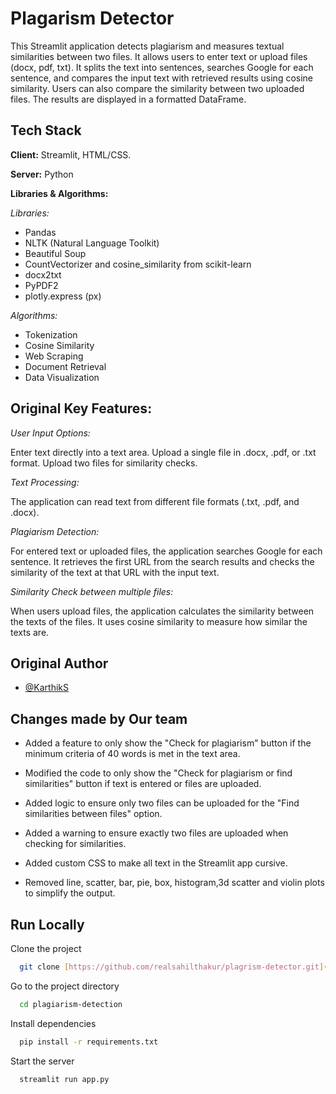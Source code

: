 # Plagarism Detector

This Streamlit application detects plagiarism and measures textual similarities between two files. It allows users to enter text or upload files (docx, pdf, txt). It splits the text into sentences, searches Google for each sentence, and compares the input text with retrieved results using cosine similarity. Users can also compare the similarity between two uploaded files. The results are displayed in a formatted DataFrame.


## Tech Stack

**Client:** Streamlit, HTML/CSS.

**Server:** Python

**Libraries & Algorithms:** 

*Libraries:*
- Pandas
- NLTK (Natural Language Toolkit)
- Beautiful Soup
- CountVectorizer and cosine_similarity from scikit-learn
- docx2txt
- PyPDF2
- plotly.express (px)
  
*Algorithms:*
- Tokenization
- Cosine Similarity
- Web Scraping
- Document Retrieval
- Data Visualization


## Original Key Features:

*User Input Options:*

Enter text directly into a text area.
Upload a single file in .docx, .pdf, or .txt format.
Upload two files for similarity checks.

*Text Processing:*

The application can read text from different file formats (.txt, .pdf, and .docx).

*Plagiarism Detection:*

For entered text or uploaded files, the application searches Google for each sentence.
It retrieves the first URL from the search results and checks the similarity of the text at that URL with the input text.

*Similarity Check between multiple files:*

When users upload files, the application calculates the similarity between the texts of the files.
It uses cosine similarity to measure how similar the texts are.


## Original Author
- [@KarthikS](https://www.github.com/Karthik-02)

## Changes made by Our team

- Added a feature to only show the "Check for plagiarism" button if the minimum criteria of 40 words is met in the text area.

- Modified the code to only show the "Check for plagiarism or find similarities" button if text is entered or files are uploaded.

- Added logic to ensure only two files can be uploaded for the "Find similarities between files" option.

- Added a warning to ensure exactly two files are uploaded when checking for similarities.

- Added custom CSS to make all text in the Streamlit app cursive.

- Removed line, scatter, bar, pie, box, histogram,3d scatter and violin plots to simplify the output.


## Run Locally

Clone the project

```bash
  git clone [https://github.com/realsahilthakur/plagrism-detector.git](https://github.com/realsahilthakur/plag.git)
```

Go to the project directory

```bash
  cd plagiarism-detection
```

Install dependencies

```bash
  pip install -r requirements.txt
```

Start the server

```bash
  streamlit run app.py
```
